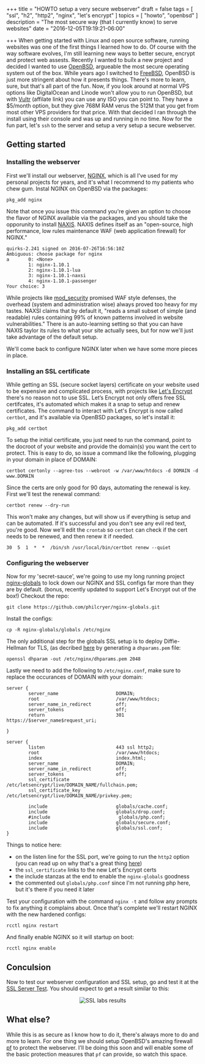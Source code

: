+++
title = "HOWTO setup a very secure webserver"
draft = false
tags = [ "ssl", "h2", "http2", "nginx", "let's encrypt" ]
topics = [ "howto", "openbsd" ]
description = "The most secure way (that I currently know) to serve websites"
date = "2016-12-05T19:19:21-06:00"

+++
When getting started with Linux and open source software, running websites was one of the first things I learned how to do. Of course with the way software evolves, I'm still learning new ways to better secure, encrypt and protect web assests. Recently I wanted to builx a new project and decided I wanted to use [OpenBSD](https://www.openbsd.org/), argueable the most secure operating system out of the box. While years ago I switched to [FreeBSD](https://www.freebsd.org/), OpenBSD is just more stringent about how it presents things. There's more to learn, sure, but that's all part of the fun. Now, if you look around at normal VPS options like DigitalOcean and Linode won't allow you to run OpenBSD, but with [Vultr](http://www.vultr.com/?ref=7051248-3B) (affilate link) you can use any ISO you can point to. They have a $5/month option, but they give 768M RAM verus the 512M that you get from most other VPS providers for that price. With that decided I ran through the install using their console and was up and running in no time. Now for the fun part, let's `ssh` to the server and setup a very setup a secure webserver.

<!--more-->
## Getting started

### Installing the  webserver

First we'll install our webserver, [NGINX](http://nginx.org/), which is all I've used for my personal projects for years, and it's what I recommend to my patients who chew gum. Instal NGINX on OpenBSD via the packages:

```
pkg_add nginx
```

Note that once you issue this command you're given an option to choose the flavor of NGINX available via the packages, and you should take the opporunity to install [NAXIS](https://github.com/nbs-system/naxsi). NAXIS defines itself as an "open-source, high performance, low rules maintenance WAF (web application firewall) for NGINX."


```
quirks-2.241 signed on 2016-07-26T16:56:10Z
Ambiguous: choose package for nginx
a       0: <None>
        1: nginx-1.10.1
        2: nginx-1.10.1-lua
        3: nginx-1.10.1-naxsi
        4: nginx-1.10.1-passenger
Your choice: 3
```

While projects like [mod_security](https://modsecurity.org/) promised WAF style defenses, the overhead (system and administration wise) always proved too heavy for my tastes. NAXSI claims that by default it, "reads a small subset of simple (and readable) rules containing 99% of known patterns involved in website vulnerabilities." There is an auto-learning setting so that you can have NAXIS taylor its rules to what your site actually sees, but for now we'll just take advantage of the default setup.

We'll come back to configure NGINX later when we have some more pieces in place.

### Installing an SSL certificate

While getting an SSL (secure socket layers) certificate on your website used to be expensive and complicated process, with projects like [Let's Encrypt](https://letsencrypt.org/) there's no reason not to use SSL. Let’s Encrypt not only offers free SSL certifcates, it's automated which makes it a snap to setup and renew certificates. The command to interact with Let's Encrypt is now called `certbot`, and it's available via OpenBSD packages, so let's install it: 

```
pkg_add certbot
```

To setup the initial certificate, you just need to run the command, point to the docroot of your website and provide the domain(s) you want the cert to protect. This is easy to do, so issue a command like the following, plugging in your domain in place of DOMAIN:

```
certbot certonly --agree-tos --webroot -w /var/www/htdocs -d DOMAIN -d www.DOMAIN
```

Since the certs are only good for 90 days, automating the renewal is key. First we'll test the renewal command:

```
certbot renew --dry-run 
```

This won't make any changes, but will show us if everything is setup and can be automated. If it's successful and you don't see any evil red text, you're good. Now we'll edit the `crontab` so `certbot` can check if the cert needs to be renewed, and then renew it if needed. 

```
30  5  1  *  *  /bin/sh /usr/local/bin/certbot renew --quiet
```

### Configuring the webserver

Now for my 'secret-sauce', we're going to use my long running project [nginx-globals](https://github.com/philcryer/nginx-globals.git) to lock down our NGINX and SSL configs far more than they are by default. (bonus, recently updated to support Let's Encrypt out of the box!) Checkout the repo:

```
git clone https://github.com/philcryer/nginx-globals.git     
```

Install the configs:

```
cp -R nginx-globals/globals /etc/nginx
```

The only additional step for the globals SSL setup is to deploy Diffie-Hellman for TLS, (as decribed [here](https://weakdh.org/sysadmin.html) by generating a `dhparams.pem` file: 

```
openssl dhparam -out /etc/nginx/dhparams.pem 2048     
```

Lastly we need to add the following to `/etc/nginx.conf`, make sure to replace the occurances of DOMAIN with your domain:

```
server {
        server_name                     DOMAIN;
        root                            /var/www/htdocs;
        server_name_in_redirect         off;
        server_tokens                   off;
        return                          301 https://$server_name$request_uri;

}

server {
        listen                          443 ssl http2;
        root                            /var/www/htdocs;
        index                           index.html;
        server_name                     DOMAIN;
        server_name_in_redirect         off;
        server_tokens                   off;
        ssl_certificate                 /etc/letsencrypt/live/DOMAIN_NAME/fullchain.pem;
        ssl_certificate_key             /etc/letsencrypt/live/DOMAIN_NAME/privkey.pem;

        include                         globals/cache.conf;
        include                         globals/drop.conf;
        #include                         globals/php.conf;
        include                         globals/secure.conf;
        include                         globals/ssl.conf;
}
```

Things to notice here: 

* on the listen line for the SSL port, we're going to run the `http2` option (you can read up on why that's a great thing [here](https://fak3r.com/2015/09/29/howto-build-nginx-with-http-2-support/))
* the `ssl_certificate` links to the new Let's Encrypt certs
* the include stanzas at the end to enable the `nginx-globals` goodness
* the commented out `globals/php.conf` since I'm not running php here, but it's there if you need it later

Test your configuration with the command `nginx -t` and follow any prompts to fix anything it complains about. Once that's complete we'll restart NGINX with the new hardened configs:

```
rcctl nginx restart
```

And finally enable NGINX so it will startup on boot:

```
rcctl nginx enable
```

## Conculsion

Now to test our webserver configuration and SSL setup, go and test it at the [SSL Server Test](https://www.ssllabs.com/ssltest/). You should expect to get a result similar to this:

<div align="center"><img src="./2016/ssllabs.png" alt="SSL labs results"></div>

## What else?

While this is as secure as I know how to do it, there's always  more to do and more to learn. For one thing we should setup OpenBSD's amazing firewall [pf](https://www.openbsd.org/faq/pf/) to protect the webserver. I'll be doing this soon and will enable some of the basic protection measures that `pf` can provide, so watch this space.  
